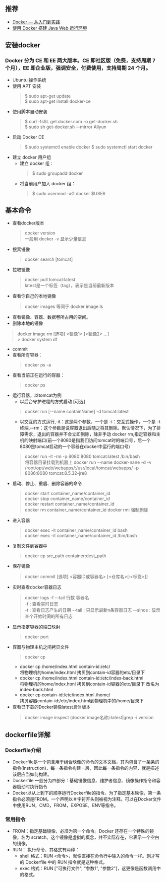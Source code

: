 ## 推荐
- [Docker — 从入门到实践](https://yeasy.gitbooks.io/docker_practice/content/)     
- [使用 Docker 搭建 Java Web 运行环境](https://mp.weixin.qq.com/s/N_EAb776No1ATBdL4XQg-A)

## 安装docker
### Docker 分为 CE 和 EE 两大版本。CE 即社区版（免费，支持周期 7 个月），EE 即企业版，强调安全，付费使用，支持周期 24 个月。
- Ubuntu 操作系统
- 使用 APT 安装
    > $ sudo apt-get update   
    > $ sudo apt-get install docker-ce
- 使用脚本自动安装
    > $ curl -fsSL get.docker.com -o get-docker.sh  
    > $ sudo sh get-docker.sh --mirror Aliyun
- 启动 Docker CE
    > $ sudo systemctl enable docker
    > $ sudo systemctl start docker
- 建立 docker 用户组
    - 建立 docker 组：
        > $ sudo groupadd docker
    - 将当前用户加入 docker 组：
        > $ sudo usermod -aG docker $USER

## 基本命令
- 查看docker版本
    >docker version   
    一般用 docker -v 显示少量信息
- 搜索镜像
    >docker search [tomcat]
- 拉取镜像
    >docker pull tomcat:latest     
    latest是一个标签（tag），表示是当前最新版本
- 查看你自己的本地镜像
    > docker images  等同于 docker image ls
- 查看镜像、容器、数据卷所占用的空间。
- 删除本地的镜像
> docker image rm [选项] <镜像1> [<镜像2> ...]   
    > docker system df
- commit
- 查看所有容器：
    >docker ps -a
- 查看当前正在运行的容器：
    >docker ps
- 运行容器，以tomcat为例
    - 以后台守护进程的方式启动 [可选]
    >docker run [--name containName] -d tomcat:latest
    - 以交互的方式运行,-it：这是两个参数，一个是 -i：交互式操作，一个是 -t 终端,--rm：这个参数是说容器退出后随之将其删除。默认情况下，为了排障需求，退出的容器并不会立即删除，除非手动 docker rm,指定容器和主机的映射端口(前一个8080是指我们访问tomcat时的端口号，后一个8080是tomcat启动的一个容器在docker中运行的端口号)
    >docker run -it -rm -p 8080:8080 tomcat:latest /bin/bash    
    将容器目录挂载到机器上
    >docker run --name docker-nane -d -v /root/opt/web/webapps/:/usr/local/tomcat/webapps/  -p 8086:8080 tomcat:8.5.32-jre8
- 启动、停止、重启、删除容器的命令
    >docker start container_name/container_id      
    >docker stop container_name/container_id    
    >docker restart container_name/container_id  
    >docker rm container_name/container_id
    >docker rmi 强制删除
- 进入容器 
    > docker exec -it container_name/container_id bash    
    > docker exec -it container_name/container_id /bin/bash 
- 复制文件到容器中
    > docker cp src_path container:dest_path
- 保存镜像
    > docker commit [选项] <容器ID或容器名> [<仓库名>[:<标签>]]
- 实时查看docker容器日志
    > docker logs -f --tail 行数 容器名  
    -f : 查看实时日志  
    -t : 查看日志产生的日期
    --tail : 只显示最新n条容器日志
    --since : 显示某个开始时间的所有日志
- 显示指定容器的端口映射
    > docker port
- 容器与物理主机之间拷贝文件
    > docker cp    
   - docker cp /home/index.html contain-id:/etc/     
    将物理机的home/index.html 拷贝到contain-id容器的etc/目录下       
   - docker cp /home/index.html contain-id:/etc/index-back.html       
    将物理机的home/index.html 拷贝到contain-id容器的etc/目录下 改名为index-back.html       
   - docker cp contain-id:/etc/index.html  /home/    
    拷贝容器contain-id:/etc/index.html到物理机中的/home/目录下
- 查看已下载的Docker镜像latest具体版本
    > docker image inspect (docker image名称):latest|grep -i version
 
## dockerfile详解
### Dockerfile介绍
- Dockerfile是一个包含用于组合映像的命令的文本文档，其内包含了一条条的指令(Instruction)，每一条指令构建一层，因此每一条指令的内容，就是描述该层应当如何构建。
- Dockerfile 一般分为四部分：基础镜像信息、维护者信息、镜像操作指令和容器启动时执行指令
- Docker以从上到下的顺序运行Dockerfile的指令。为了指定基本映像，第一条指令必须是FROM。一个声明以＃字符开头则被视为注释。可以在Docker文件中使用RUN，CMD，FROM，EXPOSE，ENV等指令。
### 常用指令
- FROM：指定基础镜像，必须为第一个命令。Docker 还存在一个特殊的镜像，名为 scratch。这个镜像是虚拟的概念，并不实际存在，它表示一个空白的镜像。
- RUN： 执行命令，其格式有两种：
    - shell 格式：RUN <命令>，就像直接在命令行中输入的命令一样。刚才写的 Dockerfile 中的 RUN 指令就是这种格式。
    - exec 格式：RUN ["可执行文件", "参数1", "参数2"]，这更像是函数调用中的格式。